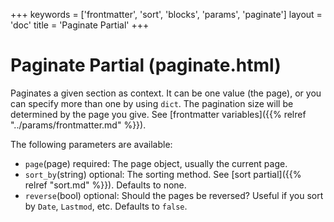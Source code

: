 +++
keywords = ['frontmatter', 'sort', 'blocks', 'params', 'paginate']
layout = 'doc'
title = 'Paginate Partial'
+++
# Paginate Partial (paginate.html)
Paginates a given section as context. It can be one value (the page), or you can specify more than one by using `dict`. The pagination size will be determined by the page you give. See [frontmatter variables]({{% relref "../params/frontmatter.md" %}}).

The following parameters are available:
- `page`(page) required: The page object, usually the current page.
- `sort_by`(string) optional: The sorting method. See [sort partial]({{% relref "sort.md" %}}). Defaults to none.
- `reverse`(bool) optional: Should the pages be reversed? Useful if you sort by `Date`, `Lastmod`, etc. Defaults to `false`.